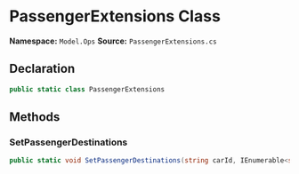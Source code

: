 # PassengerExtensions Class

**Namespace:** `Model.Ops`
**Source:** `PassengerExtensions.cs`

## Declaration

```csharp
public static class PassengerExtensions
```

## Methods

### SetPassengerDestinations

```csharp
public static void SetPassengerDestinations(string carId, IEnumerable<string> destinations)
```

